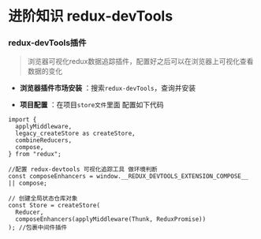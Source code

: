 # 进阶知识 redux-devTools

### redux-devTools插件
>
> 浏览器可视化redux数据追踪插件，配置好之后可以在浏览器上可视化查看数据的变化
>
+ **浏览器插件市场安装** ：搜索`redux-devTools`，查询并安装

+ **项目配置** ：在项目`store文件`里面 配置如下代码
  
```
import {
  applyMiddleware,
  legacy_createStore as createStore,
  combineReducers,
  compose,
} from "redux";

//配置 redux-devtools 可视化追踪工具 做环境判断
const composeEnhancers = window.__REDUX_DEVTOOLS_EXTENSION_COMPOSE__ || compose;

// 创建全局状态仓库对象
const Store = createStore(
  Reducer,
  composeEnhancers(applyMiddleware(Thunk, ReduxPromise))
); //包裹中间件插件

```
